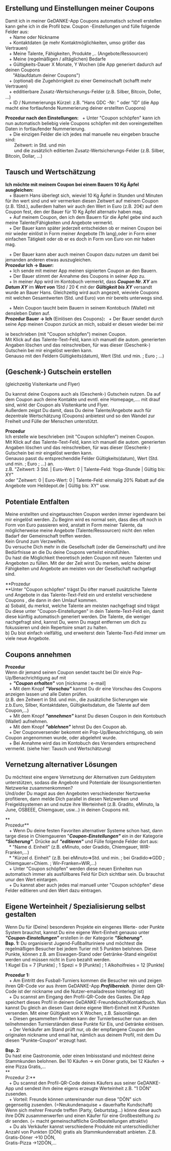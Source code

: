 ﻿
  
## Erstellung und Einstellungen meiner Coupons  

Damit ich in meiner GeDANKE-App Coupons automatisch schnell erstellen kann gehe ich in die Profil bzw. Coupon -Einstellungen und fülle folgende Felder aus:  
   + Name oder Nickname  
   + Kontaktdaten (je mehr Kontaktmöglichkeiten, umso größer das Vertrauen)  
   + Meine Talente, Fähigkeiten, Produkte ,.. (Angebote/Ressourcen)  
   + Meine (regelmäßigen / alltäglichen) Bedarfe  
   + Gültigkeits-Dauer X Monate, Y Wochen (die App generiert dadurch auf deinen Coupons  
      "Ablaufdatum deiner Coupons")  
   + (optional) die Zugehörrigkeit zu einer Gemeinschaft (schafft mehr Vertrauen)  
   + edditierbare Zusatz-Wertsicherungs-Felder (z.B. Silber, Bitcoin, Doller, ...)  
   + ID / Nummerierungs Kürzel: z.B. "Hans GDC -Nr: " oder "ID" (die App macht eine fortlaufende Nummerierung deiner erstellten Cuopons)  

**Prozedur nach den Einstellungen:**   \+ Unter "Coupon schöpfen" kann ich nun automatisch beliebig viele Coupons schöpfen mit den voreingestellten Daten in fortlaufender Nummerierung.  
   + Die einzigen Felder die ich jedes mal manuelle neu eingeben brauche sind:  
       Zeitwert: in Std. und min  
       und die zusätzlich editierten Zusatz-Wertsicherungs-Felder (z.B. Silber, Bitcoin, Dollar, ...)  
  

## Tausch und Wertschätzung  
  
**Ich möchte mit meinem Coupon bei einem Bauern 10 Kg Äpfel ausgleichen:**  
   + Bauern Hans überlegt sich, wieviel 10 Kg Äpfel in Stunden und Minuten für ihn wert sind und wir vermerken diesen Zeitwert auf meinem Coupon (z.B. 1Std.), außerdem halten wir auch den Wert in Euro (z.B. 20€) auf dem Coupon fest, den der Bauer für 10 Kg Äpfel alternativ haben mag.  
   + Auf meinem Coupon, den ich dem Bauern für die Äpfel gebe sind auch meine Talente/Fähigkeiten und Angebote vermerkt.  
   + Der Bauer kann später jederzeit entscheiden ob er meinen Coupon bei mir wieder einlöst in Form meiner Angebote (1h lang),oder in Form einer einfachen Tätigkeit oder ob er es doch in Form von Euro von mir haben mag.  

   + Der Bauer kann aber auch meinen Coupon dazu nutzen um damit bei jemanden anderen etwas auszugleichen.  
**Prozedur Ich -> Bauer:**  
   + Ich sende mit meiner App meinen signierten Coupon an den Bauern.  
   + Der Bauer stimmt der Annahme des Coupons in seiner App zu.  
   + In meiner App wird im Kontobuch vermerkt, dass _**Coupon Nr. XY**_ am _**Datum XY**_ im _**Wert von**_ 1Std / 20 € mit der _**Gültigkeit bis XY**_ versandt wurde an Bauer Hans. Gleichzeitig wird auch angezeit, wieviele Coupons mit welchen Gesamtwerten (Std. und Euro) von mir bereits unterwegs sind.  

   + Mein Coupon taucht beim Bauern in seinem Kontobuch (Wallet) mit densleben Daten auf.  
**Prozedur Bauer -> Ich** (Einlösen des Coupons)**:**   \+ Der Bauer sendet durch seine App meinen Coupon zurück an mich, sobald er diesen wieder bei mir


ie beschrieben (mit "Coupon schöpfen") meinen Coupon.  
Mit Klick auf das Talente-Text-Feld, kann ich manuell die autom. generierten Angaben löschen und das reinschreiben, für was dieser (Geschenk-) Gutschein bei mir eingelöst werden kann.  
Genauso mit den Feldern Gültigkeits(datum), Wert (Std. und min. ; Euro ; ...)  

## (Geschenk-) Gutschein erstellen  
(gleichzeitig Visitenkarte und Flyer)  

Du kannst deine Coupons auch als (Geschenk-) Gutschein nutzen. Da auf dem Coupon auch deine Kontakte und evntl. eine Homepage,.... mit drauf sind, wirkt der Coupon als Visitenkarte und Flyer.  
Außerdem zeigst Du damit, dass Du deine Talente/Angebote auch für dezentrale Wertschätzung (Coupons) anbietest und so den Wandel zur Freiheit und Fülle der Menschen unterstützt.  

**Prozedur**  
Ich erstelle wie beschrieben (mit "Coupon schöpfen") meinen Coupon.  
Mit Klick auf das Talente-Text-Feld, kann ich manuell die autom. generierten Angaben löschen und das reinschreiben, für was dieser (Geschenk-) Gutschein bei mir eingelöst werden kann.  
Genauso passt du entsprechenddie Felder Gültigkeits(datum), Wert (Std. und min. ; Euro ; ...) an.  
z.B. "Zeitwert: 3 Std. | Euro-Wert: 0 | Talente-Feld: Yoga-Stunde | Gültig bis: XY"  
oder "Zeitwert: 0 | Euro-Wert: 0 | Talente-Feld: einmalig 20% Rabatt auf die Angebote vom Heildepot.de | Gültig bis: XY" usw.  

## Potentiale Entfalten  

Meine erstellten und eingetauschten Coupon werden immer irgendwann bei mir eingelöst werden. Zu Beginn wird es normal sein, dass dies oft noch in Form von Euro passieren wird, anstatt in Form meiner Talente, da möglicherweise meine Angebote (Talente/Ressourcen) nicht den rellen Badarf der Gemeinschaft treffen werden.  
Kein Grund zum Verzweifeln.  
Du versuche Dich mehr in die Gesellschaft (oder die Gemeinschaft) und ihre Bedürfnisse an die Du deine Coupons verteilst einzufühlen.  
Du hast die Möglichkeit theoretisch jeden Coupon mit neuen Talenten und Angeboten zu füllen. Mit der der Zeit wirst Du merken, welche deiner Fähigkeiten und Angebote am meisten von der Gesellschaft nachgefagt sind.  

**Prozedur  
**Unter "Coupon schöpfen" trägst Du öfter manuell zusätzliche Talente und Angebote in das Talente-Text-Feld ein und erstellst verschiedene Coupons , die dann in den Umlauf kommen.  
a) Sobald, du merkst, welche Talente am meisten nachgefragt sind trägst Du diese unter "Coupon-Einstellungen" in dein Talente-Text-Feld ein, damit diese künftig automatisch generiert werden. Die Talente, die weniger nachgefragt sind, kannst Du, wenn Du magst entfernen um dich zu fokussieren und dein Repertoire smart zu halten.  
b) Du bist einfach vielfältig, und erweiterst dein Talente-Text-Feld immer um viele neue Angebote.  

## Coupons annehmen  

**Prozedur**  
Wenn dir jemand seinen Coupon sendet taucht bei Dir ein/e Pop-Up/Benachrichtigung auf mit  
   + _**"Coupon erhalten"**_ von \[nickname : e-mail\]  
   + Mit dem Knopf _**"Vorschau"**_ kannst Du dir eine Vorschau des Coupons anzeigen lassen und alle Daten prüfen.  
(z.B. den Zeitwert in Std. und min., die zusätzliche Sicherungen wie z.b.Euro, Silber, Kontaktdaten, Gültigkeitsdatum, die Talente auf dem Coupon,...)  
   + Mit dem Knopf _**"annehmen"**_ kanst Du diesen Coupon in dein Kontobuch (Wallet) aufnehmen.  
   + Mit dem Knopf **_"ablehnen"_** lehnst Du den Coupon ab.  
   + Der Couponversender bekommt ein Pop-Up/Benachrichtigung, ob sein Coupon angenommen wurde, oder abgelehnt wurde.  
   + Bei Annahme wird das im Kontobuch des Versenders entsprechend vermerkt. (siehe hier: Tausch und Wertschätzung)  

  
## Vernetzung alternativer Lösungen  

Du möchtest eine engere Vernetzung der Alternativen zum Geldsystem unterstützen, sodass die Angebote und Potentiale der lösungsorientierten Netzwerke zusammenkommen?  
Und/oder Du magst aus den Angeboten verschiedenster Nertzwerke profitieren, dann melde Dich parallel in diesen Netzwerken und Freigeldsystemen an und nutze ihre Werteinheit (z.B. Gradito, eMinuto, la June, OSBEEE, Chiemgauer, usw...) in deinen Coupons mit.  

**  
Prozedur**  
   + Wenn Du deine festen Favoriten alternativer Systeme schon hast, dann targe diese in Chiemgaueren "_**Coupon-Einstellungen"**_ ein in der Kategorie _**"Sicherung"**_. Drücke auf _**"editieren"**_ und Fülle folgende Felder dort aus:  
   \* "Name d. Einheit" (z.B. eMinuto, oder Gradido, Chiemgauer, WIR-Franken,...)  
   \* "Kürzel d. Einheit" (z.B. bei eMinuto=>Std. und min. ; bei Gradido=>GDD ; Chiemgauer=Chiem. ; Wir-Franken=WIR,...)  
   + Unter "Coupon schöpfen" werden diese neuen Einheiten nun automatisch immer als ausfüllbares Feld für Dich sichtbar sein. Du brauchst unur den Wert eintargen.  
   + Du kannst aber auch jedes mal manuell unter "Coupon schöpfen" diese Felder editieren und den Wert dazu eintragen.  


## Eigene Werteinheit / Spezialisierung selbst gestalten  

Wenn Du für (Deine) besonderen Projekte ein eingenes Werte- oder Punkte System brauchst, kannst Du eine eigene Wert-Einheit genauso unter _**"Coupon-Einstellungen"**_ erstellen in der Kategorie _**"Sicherung"**_.  
**Bsp. 1:** Du organisierst Jugend-Fußballturiniere und möchtest die regelmäßigen Besucher bei jedem Turier mit 5 Punkten belohnen. Diese Punkte, können z.B. am Eiswagen-Stand oder Getränke-Stand eingelöst werden und müssen nicht in Euro bezahlt werden.  
1 Kugel Eis = 7 \[Punkte\] ; 1 Spezi = 9 \[Punkte\] ; 1 Alkoholfreies = 12 \[Punkte\]  

**Prozedur 1:**  
   + Am Eintritt des Fusball-Turniers kommen die Besucher rein und zeigen ihren QR-Code vor aus ihrem GeDANKE-App _**Profilbereich**_. (hinter dem QR-Code ist der nickname und die Nutzer-emailadresse hinterlegt ist)  
   + Du scannst am Eingang den Profil-QR-Code des Gastes. Die App speichert dieses Profil in deinem GeDANKE-Freundebuch/Kontaktbuch. Nun kannst Du gleich an diesen Gast deine eigene Wert-Einheit mit X Punkten versenden. Mit einer Gültigkeit von X Wochen, z.B. Saisonlänge.  
   + Diesen gesammelten Punkten kann der Turnierbesucher nun an den teilnehmenden Turnierständen diese Punkte für Eis, und Getränke einlösen.  
   + Der Verkäufer am Stand prüft nur, ob der empfangene Coupon den originalen nickname und email hat, nämlich aus deinem Profil, mit dem Du diesen "Punkte-Coupon" erzeugt hast.  
  
**Bsp. 2:**  
Du hast eine Gastronomie, oder einen Imbissstand und möchtest deine Stammkunden belohnen. Bei 10 Käufen -> ein Döner gratis, bei 12 Käufen -> eine Pizza Gratis,...  
**  
Prozedur 2:**  
   + Du scannst den Profil-QR-Code deines Käufers aus seiner GeDANKE-App und sendest ihm deine eigens erzeugte Werteinheit z.B. "1 DÖN" zusenden.  
   + Vorteil: Freunde können untereinander nun diese "DÖN" sich gegenseitig zusenden. (=Neukundenaquise + dauerhafte Kundschaft)  
Wenn sich mehrer Freunde treffen (Party, Geburtstag...) könne diese auch ihre DÖN zusammenwerfen und einen Käufer für eine Großbestelltung zu dir senden. (= macht gemeinschaftliche Großbestellungen attraktiv)  
   + Du als Verkäufer kannst verschiedene Produkte mit unterschiedlicher Anzahl von Punkten (DÖN) gratis als Stammkundenrabatt anbieten. Z.B. Gratis-Döner ->10 DÖN,  
Gratis-Pizza ->12DÖN,...  
